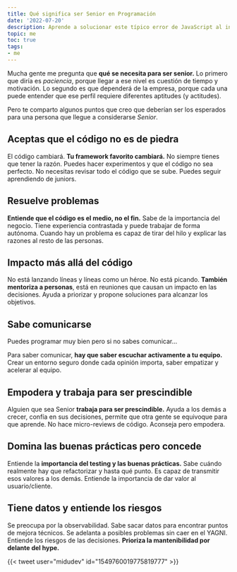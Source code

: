 ```yaml
---
title: Qué significa ser Senior en Programación
date: '2022-07-20'
description: Aprende a solucionar este típico error de JavaScript al intentar acceder a propiedades y atributos de un objeto
topic: me
toc: true
tags:
- me
---
```


Mucha gente me pregunta que **qué se necesita para ser senior.** Lo primero que diría es *paciencia*, porque llegar a ese nivel es cuestión de tiempo y motivación. Lo segundo es que dependerá de la empresa, porque cada una puede entender que ese perfil requiere diferentes aptitudes (y actitudes).

Pero te comparto algunos puntos que creo que deberían ser los esperados para una persona que llegue a considerarse *Senior*.

## Aceptas que el código no es de piedra

El código cambiará. **Tu framework favorito cambiará.**
No siempre tienes que tener la razón.
Puedes hacer experimentos y que el código no sea perfecto.
No necesitas revisar todo el código que se sube.
Puedes seguir aprendiendo de juniors.

## Resuelve problemas

**Entiende que el código es el medio, no el fin.** Sabe de la importancia del negocio.
Tiene experiencia contrastada y puede trabajar de forma autónoma.
Cuando hay un problema es capaz de tirar del hilo y explicar las razones al resto de las personas.

## Impacto más allá del código

No está lanzando líneas y líneas como un héroe. No está picando.
**También mentoriza a personas**, está en reuniones que causan un impacto en las decisiones.
Ayuda a priorizar y propone soluciones para alcanzar los objetivos.

## Sabe comunicarse

Puedes programar muy bien pero si no sabes comunicar...

Para saber comunicar, **hay que saber escuchar activamente a tu equipo.**
Crear un entorno seguro donde cada opinión importa, saber empatizar y acelerar al equipo.

## Empodera y trabaja para ser prescindible

Alguien que sea Senior **trabaja para ser prescindible.**
Ayuda a los demás a crecer, confía en sus decisiones, permite que otra gente se equivoque para que aprende.
No hace micro-reviews de código. Aconseja pero empodera.

## Domina las buenas prácticas pero concede

Entiende la **importancia del testing y las buenas prácticas.**
Sabe cuándo realmente hay que refactorizar y hasta qué punto.
Es capaz de transmitir esos valores a los demás.
Entiende la importancia de dar valor al usuario/cliente.

## Tiene datos y entiende los riesgos

Se preocupa por la observabilidad.
Sabe sacar datos para encontrar puntos de mejora técnicos.
Se adelanta a posibles problemas sin caer en el YAGNI.
Entiende los riesgos de las decisiones.
**Prioriza la mantenibilidad por delante del hype.**

{{< tweet user="midudev" id="1549760019775819777" >}}